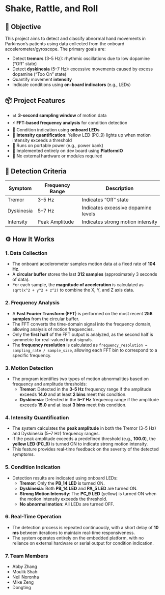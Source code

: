 # Shake, Rattle, and Roll  

## 🧠 Objective
This project aims to detect and classify abnormal hand movements in Parkinson’s patients using data collected from the onboard accelerometer/gyroscope. The primary goals are:
- Detect **tremors** (3–5 Hz): rhythmic oscillations due to low dopamine (“Off” state)
- Detect **dyskinesia** (5–7 Hz): excessive movements caused by excess dopamine (“Too On” state)
- Quantify movement **intensity**
- Indicate conditions using **on-board indicators** (e.g., LEDs)

## 📦 Project Features
- 📊 **3-second sampling window** of motion data
- ⚡ **FFT-based frequency analysis** for condition detection
- 🔔 Condition indication using **onboard LEDs**
- 🌟 **Intensity quantification**: Yellow LED (PC_9) lights up when motion intensity exceeds a threshold
- 🔋 Runs on portable power (e.g., power bank)
- 🧩 Implemented entirely on dev board using **PlatformIO**
- 🚫 No external hardware or modules required

## 🧪 Detection Criteria
| Symptom      | Frequency Range | Description                         |
|--------------|-----------------|-------------------------------------|
| Tremor       | 3–5 Hz          | Indicates “Off” state               |
| Dyskinesia   | 5–7 Hz          | Indicates excessive dopamine levels |
| Intensity    | Peak Amplitude  | Indicates strong motion intensity   |

## ⚙️ How It Works

### 1. **Data Collection**
- The onboard accelerometer samples motion data at a fixed rate of **104 Hz**.
- A **circular buffer** stores the last **312 samples** (approximately 3 seconds of data).
- For each sample, the **magnitude of acceleration** is calculated as `sqrt(x^2 + y^2 + z^2)` to combine the X, Y, and Z axis data.

### 2. **Frequency Analysis**
- A **Fast Fourier Transform (FFT)** is performed on the most recent **256 samples** from the circular buffer.
- The FFT converts the time-domain signal into the frequency domain, allowing analysis of motion frequencies.
- Only the **first half** of the FFT output is analyzed, as the second half is symmetric for real-valued input signals.
- The **frequency resolution** is calculated as `frequency_resolution = sampling_rate / sample_size`, allowing each FFT bin to correspond to a specific frequency.

### 3. **Motion Detection**
- The program identifies two types of motion abnormalities based on frequency and amplitude thresholds:
  - **Tremor**: Detected in the **3–5 Hz** frequency range if the amplitude exceeds **14.0** and at least **2 bins** meet this condition.
  - **Dyskinesia**: Detected in the **5–7 Hz** frequency range if the amplitude exceeds **15.0** and at least **3 bins** meet this condition.

### 4. **Intensity Quantification**
- The system calculates the **peak amplitude** in both the Tremor (3–5 Hz) and Dyskinesia (5–7 Hz) frequency ranges.
- If the peak amplitude exceeds a predefined threshold (e.g., **100.0**), the **yellow LED (PC_9)** is turned ON to indicate strong motion intensity.
- This feature provides real-time feedback on the severity of the detected symptoms.

### 5. **Condition Indication**
- Detection results are indicated using onboard LEDs:
  - **Tremor**: Only the **PB_14 LED** is turned ON.
  - **Dyskinesia**: Both **PB_14 LED** and **PA_5 LED** are turned ON.
  - **Strong Motion Intensity**: The **PC_9 LED** (yellow) is turned ON when the motion intensity exceeds the threshold.
  - **No abnormal motion**: All LEDs are turned OFF.

### 6. **Real-Time Operation**
- The detection process is repeated continuously, with a short delay of **10 ms** between iterations to maintain real-time responsiveness.
- The system operates entirely on the embedded platform, with no reliance on external hardware or serial output for condition indication.

### 7. **Team Members**
- Abby Zhang
- Moulik Shah
- Neil Noronha
- Mike Zeng
- Dongting

